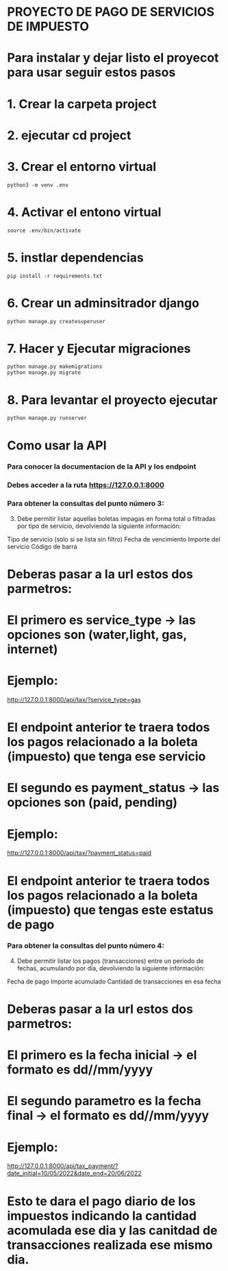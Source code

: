 # PROYECTO DE PAGO DE SERVICIOS DE IMPUESTO


# Para instalar y dejar listo el proyecot para usar seguir estos pasos

# 1. Crear la carpeta project

# 2. ejecutar cd project

# 3. Crear el entorno virtual 
    python3 -m venv .env

# 4. Activar el entono virtual 
    source .env/bin/activate

# 5. instlar dependencias 
    pip install -r requirements.txt

# 6. Crear un adminsitrador django

    python manage.py createsuperuser

# 7. Hacer y Ejecutar migraciones

    python manage.py makemigrations 
    python manage.py migrate

# 8. Para levantar el proyecto ejecutar 
    python manage.py runserver


# Como usar la API 

### Para conocer la documentacion de la API y los endpoint 

### Debes acceder a la ruta https://127.0.0.1:8000


### Para obtener la consultas del punto número 3:

3. Debe permitir listar aquellas boletas impagas en forma total o filtradas por tipo de servicio, devolviendo la siguiente información:

Tipo de servicio (solo si se lista sin filtro)
Fecha de vencimiento
Importe del servicio
Código de barra

# Deberas pasar a la url estos dos parmetros:

# El primero es service_type -> las opciones son (water,light, gas, internet) 
# Ejemplo:
http://127.0.0.1:8000/api/tax/?service_type=gas

# El endpoint anterior te traera todos los pagos relacionado a la boleta (impuesto) que tenga ese servicio


# El segundo es payment_status -> las opciones son (paid, pending) 
# Ejemplo:
http://127.0.0.1:8000/api/tax/?payment_status=paid

# El endpoint anterior te traera todos los pagos relacionado a la boleta (impuesto) que tengas este estatus de pago


### Para obtener la consultas del punto número 4:

4. Debe permitir listar los pagos (transacciones) entre un período de fechas, acumulando por día, devolviendo la siguiente información:

Fecha de pago
Importe acumulado
Cantidad de transacciones en esa fecha

# Deberas pasar a la url estos dos parmetros:

# El primero es la fecha inicial -> el formato es dd//mm/yyyy 
# El segundo parametro es la fecha final -> el formato es dd//mm/yyyy 

# Ejemplo:
http://127.0.0.1:8000/api/tax_payment/?date_initial=10/05/2022&date_end=20/06/2022


# Esto te dara el pago diario de los impuestos indicando la cantidad acomulada ese dia y las canitdad de transacciones realizada ese mismo dia.

